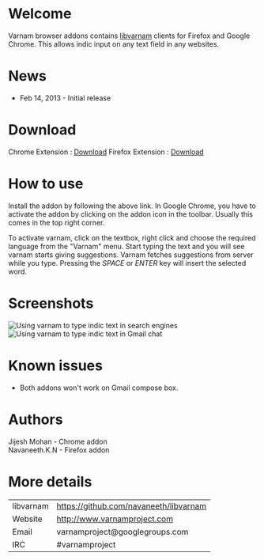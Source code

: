# Welcome

Varnam browser addons contains [libvarnam](https://github.com/navaneeth/libvarnam) clients for Firefox and Google Chrome. This allows indic input on any text field in any websites.

# News

* Feb 14, 2013 - Initial release

# Download

Chrome Extension : [Download](https://chrome.google.com/webstore/detail/varnam-ime/abcfkeabpcanobhdmcmdabejaamephaf)
Firefox Extension :
[Download](https://addons.mozilla.org/en-US/firefox/addon/varnam-transliteration-base/)

# How to use

Install the addon by following the above link. In Google Chrome, you have to activate the addon by clicking on the addon icon in the toolbar. Usually this comes in the top right corner.

To activate varnam, click on the textbox, right click and choose the required language from the "Varnam" menu. Start typing the text and you will see varnam starts giving suggestions. Varnam fetches suggestions from server while you type. Pressing the *SPACE* or *ENTER* key will insert the selected word.

# Screenshots

![Using varnam to type indic text in search engines](https://raw.github.com/navaneeth/varnam-browser-addons/master/screenshot-ff-bing.png)
![Using varnam to type indic text in Gmail chat](https://raw.github.com/navaneeth/varnam-browser-addons/master/screenshot-ff-gmailchat.png)

# Known issues

* Both addons won't work on Gmail compose box.


# Authors

Jijesh Mohan - Chrome addon  
Navaneeth.K.N - Firefox addon

# More details

<table>
<tr><td>libvarnam</td><td><a href="https://github.com/navaneeth/libvarnam">https://github.com/navaneeth/libvarnam</a></td></tr>
<tr><td>Website</td><td><a href="http://www.varnamproject.com">http://www.varnamproject.com</a></td></tr>
<tr><td>Email</td><td>varnamproject@googlegroups.com</td></tr>
<tr><td>IRC</td><td>#varnamproject</td></tr>
</table>